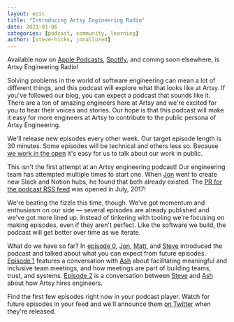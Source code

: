 ```yaml
---
layout: epic
title: "Introducing Artsy Engineering Radio"
date: 2021-01-06
categories: [podcast, community, learning]
author: [steve-hicks, jonallured]
---
```


Available now on [Apple Podcasts][apple-podcasts], [Spotify][spotify], and coming soon elsewhere, is Artsy
Engineering Radio!

Solving problems in the world of software engineering can mean a lot of different things, and this podcast will
explore what that looks like at Artsy. If you've followed our blog, you can expect a podcast that sounds like it.
There are a ton of amazing engineers here at Artsy and we're excited for you to hear their voices and stories. Our
hope is that this podcast will make it easy for more engineers at Artsy to contribute to the public persona of
Artsy Engineering.

We'll release new episodes every other week. Our target episode length is 30 minutes. Some episodes will be
technical and others less so. Because
[we work in the open](https://github.com/artsy/README/blob/master/culture/engineering-principles.md#open-source-by-default)
it's easy for us to talk about our work in public.

This isn't the first attempt at an Artsy engineering podcast! Our engineering team has attempted multiple times to
start one. When [Jon][jon] went to create new Slack and Notion hubs, he found that both already existed. The
[PR for the podcast RSS feed](https://github.com/artsy/artsy.github.io/pull/368) was opened in July, 2017!

We're beating the fizzle this time, though. We've got momentum and enthusiasm on our side — several episodes are
already published and we've got more lined up. Instead of tinkering with tooling we're focusing on making episodes,
even if they aren't perfect. Like the software we build, the podcast will get better over time as we iterate.

What do we have so far? In
[episode 0](https://podcasts.apple.com/us/podcast/0-introducing-artsy-engineering-radio/id1545870104?i=1000503035175),
[Jon][jon], [Matt][matt], and [Steve][steve] introduced the podcast and talked about what you can expect from
future episodes. [Episode 1][episode-1] features a conversation with [Ash][ash] about facilitating meaningful and
inclusive team meetings, and how meetings are part of building teams, trust, and systems. [Episode 2][episode-2] is
a conversation between [Steve][steve] and [Ash][ash] about how Artsy hires engineers.

Find the first few episodes right now in your podcast player. Watch for future episodes in your feed and we'll
announce them [on Twitter][twitter] when they're released.

[apple-podcasts]: https://podcasts.apple.com/us/podcast/artsy-engineering-radio/id1545870104
[spotify]: https://open.spotify.com/show/0gJYxpqN6P11dbjNw8VT2a?si=L4TWDrQETwuVO6JR1SOZTQ
[jon]: https://artsy.github.io/author/jonallured/
[episode-1]: https://podcasts.apple.com/us/podcast/1-how-to-have-good-meetings/id1545870104?i=1000503035176
[episode-2]: https://podcasts.apple.com/us/podcast/2-how-artsy-hires-engineers/id1545870104?i=1000504558896
[matt]: https://artsy.github.io/author/matt-dole/
[steve]: https://artsy.github.io/author/steve-hicks/
[ash]: https://artsy.github.io/author/ash/
[twitter]: https://twitter.com/artsyopensource
